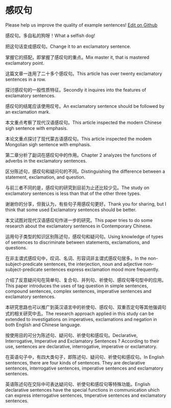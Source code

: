 # 感叹句

Please help us improve the quality of example sentences! [Edit on Github](https://github.com/jiyushe/jiyu-example-sentence-source/blob/main/chinese/gantanju.md)

<p><span class="chinese">感叹句。多自私的狗呀！</span><span class="english">What a selfish dog!</span></p>

<p><span class="chinese">把这句话变成感叹句。</span><span class="english">Change it to an exclamatory sentence.</span></p>

<p><span class="chinese">掌握它的搭配，即掌握了感叹句的重点。</span><span class="english">Mix master it, that is mastered exclamatory point.</span></p>

<p><span class="chinese">这篇文章一连用了二十多个感叹句。</span><span class="english">This article has over twenty exclamatory sentences in a row.</span></p>

<p><span class="chinese">探讨感叹句的一般性质特征。</span><span class="english">Secondly it inquires into the features of exclamatory sentences.</span></p>

<p><span class="chinese">感叹句的结尾应该使用叹号。</span><span class="english">An exclamatory sentence should be followed by an exclamation mark.</span></p>

<p><span class="chinese">本文重点考察了现代汉语感叹句。</span><span class="english">This article inspected the modern Chinese sigh sentence with emphasis.</span></p>

<p><span class="chinese">本论文重点探讨了现代蒙古语感叹句。</span><span class="english">This article inspected the modem Mongolian sigh sentence with emphasis.</span></p>

<p><span class="chinese">第二章分析了副词在感叹句中的作用。</span><span class="english">Chapter 2 analyzes the functions of adverbs in the exclamatory sentences.</span></p>

<p><span class="chinese">区分陈述句，感叹句和疑问句的不同。</span><span class="english">Distinguishing the difference between a statement, exclamation, and question.</span></p>

<p><span class="chinese">与前三者不同的是，感叹句的研究到目前为止还比较少见。</span><span class="english">The study on exclamatory sentences is less than that of the other three types.</span></p>

<p><span class="chinese">谢谢你的分享，但我认为，有些句子用感叹句更好。</span><span class="english">Thank you for sharing, but I think that some used Exclamatory sentences should be better.</span></p>

<p><span class="chinese">本文试图对现代汉语感叹句作进一步的研究。</span><span class="english">This paper tries to do some research about the exclamatory sentences in Contemporary Chinese.</span></p>

<p><span class="chinese">运用句子类型的知识区别陈述句，感叹句和疑问句。</span><span class="english">Using knowledge of types of sentences to discriminate between statements, exclamations, and questions.</span></p>

<p><span class="chinese">在非主谓式感叹句中，叹词、名词、形容词非主谓式感叹句居多。</span><span class="english">In the non-subject-predicate sentences, the interjection, noun and adjective non-subject-predicate sentences express exclamation mood more frequently.</span></p>

<p><span class="chinese">介绍了反意疑问句在简单句、复合句、并列句、祈使句、感叹句等句型中的应用。</span><span class="english">This paper introduces the uses of tag question in simple sentences, compound sentences, complex sentences, imperative sentences and exclamatory sentences.</span></p>

<p><span class="chinese">本研究思路也可以推广到英汉语言中的祈使句、感叹句、双重否定句等其他强调句式的相关研究中去。</span><span class="english">The research approach applied in this study can be extended to investigations on imperatives, exclamations and negation in both English and Chinese language.</span></p>

<p><span class="chinese">按使用目的可分为陈述句、疑问句、祈使句和感叹句。</span><span class="english">Declarative, Interrogative, Imperative and Exclamatory Sentences ? According to their use, sentences are declarative, interrogative, imperative or exclamatory.</span></p>

<p><span class="chinese">在英语句子中，有四大类句子，即陈述句、疑问句、祈使句和感叹句。</span><span class="english">In English sentences, there are four kinds of sentences. They are declarative sentences, interrogative sentences, imperative sentences and exclamatory sentences.</span></p>

<p><span class="chinese">英语陈述句在交际中可表达疑问句、祈使句和感叹句等特殊功能。</span><span class="english">English declarative sentences have the special functions in communication uhich can express interrogative sentences, tmperative sentences and exclamatory sentences.</span></p>

